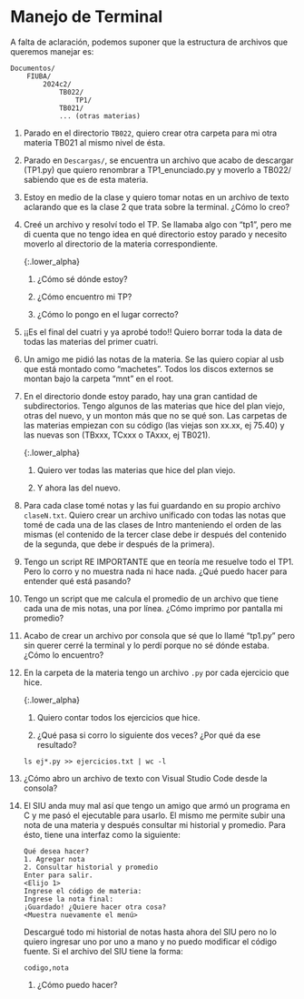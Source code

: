 # Manejo de Terminal

A falta de aclaración, podemos suponer que la estructura de archivos que queremos manejar es:
```
Documentos/
    FIUBA/
        2024c2/
            TB022/
                TP1/
            TB021/
            ... (otras materias)
```


1. Parado en el directorio `TB022`, quiero crear otra carpeta para mi otra materia TB021 al mismo nivel de ésta.

1. Parado en `Descargas/`, se encuentra un archivo que acabo de descargar (TP1.py) que quiero renombrar a TP1_enunciado.py y moverlo a TB022/ sabiendo que es de esta materia.

1. Estoy en medio de la clase y quiero tomar notas en un archivo de texto aclarando que es la clase 2 que trata sobre la terminal. ¿Cómo lo creo?

1. Creé un archivo y resolví todo el TP. Se llamaba algo con “tp1”, pero me di cuenta que no tengo idea en qué directorio estoy parado y necesito moverlo al directorio de la materia correspondiente.

    {:.lower_alpha}
    1. ¿Cómo sé dónde estoy?

    1. ¿Cómo encuentro mi TP?

    1. ¿Cómo lo pongo en el lugar correcto?

1. ¡¡Es el final del cuatri y ya aprobé todo!! Quiero borrar toda la data de todas las materias del primer cuatri.

1. Un amigo me pidió las notas de la materia. Se las quiero copiar al usb que está montado como “machetes”. Todos los discos externos se montan bajo la carpeta “mnt” en el root.

1. En el directorio donde estoy parado, hay una gran cantidad de subdirectorios. Tengo algunos de las materias que hice del plan viejo, otras del nuevo, y un monton más que no se qué son. Las carpetas de las materias empiezan con su código (las viejas son xx.xx, ej 75.40) y las nuevas son (TBxxx, TCxxx o TAxxx, ej TB021).

    {:.lower_alpha}
    1. Quiero ver todas las materias que hice del plan viejo.

    1. Y ahora las del nuevo.

1. Para cada clase tomé notas y las fui guardando en su propio archivo `claseN.txt`. Quiero crear un archivo unificado con todas las notas que tomé de cada una de las clases de Intro manteniendo el orden de las mismas (el contenido de la tercer clase debe ir después del contenido de la segunda, que debe ir después de la primera). 

1. Tengo un script RE IMPORTANTE que en teoría me resuelve todo el TP1. Pero lo corro y no muestra nada ni hace nada. ¿Qué puedo hacer para entender qué está pasando?

1. Tengo un script que me calcula el promedio de un archivo que tiene cada una de mis notas, una por línea. ¿Cómo imprimo por pantalla mi promedio?

1. Acabo de crear un archivo por consola que sé que lo llamé “tp1.py” pero sin querer cerré la terminal y lo perdí porque no sé dónde estaba. ¿Cómo lo encuentro?

1. En la carpeta de la materia tengo un archivo `.py` por cada ejercicio que hice. 

    {:.lower_alpha}
    1. Quiero contar todos los ejercicios que hice.

    1. ¿Qué pasa si corro lo siguiente dos veces? ¿Por qué da ese resultado?
    ```
    ls ej*.py >> ejercicios.txt | wc -l
    ```

1. ¿Cómo abro un archivo de texto con Visual Studio Code desde la consola?

1. El SIU anda muy mal así que tengo un amigo que armó un programa en C y me pasó el ejecutable para usarlo. El mismo me permite subir una nota de una materia y después consultar mi historial y promedio. Para ésto, tiene una interfaz como la siguiente:

    ```
    Qué desea hacer?
    1. Agregar nota
    2. Consultar historial y promedio
    Enter para salir.
    <Elijo 1>
    Ingrese el código de materia:
    Ingrese la nota final:
    ¡Guardado! ¿Quiere hacer otra cosa?
    <Muestra nuevamente el menú>
    ```

    Descargué todo mi historial de notas hasta ahora del SIU pero no lo quiero ingresar uno por uno a mano y no puedo modificar el código fuente. Si el archivo del SIU tiene la forma:
    ```
    codigo,nota
    ```

    1. ¿Cómo puedo hacer?